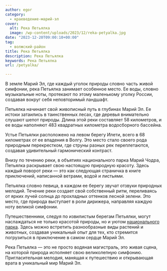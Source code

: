 ```yaml
---
author: egor
category:
  - краеведение-марий-эл
cover:
  alt: Река Петьялка
  image: /wp-content/uploads/2023/12/reka-petyalka.jpg
date: "2023-12-20T09:00:10+00:00"
tag:
  - волжский-район
title: Река Петьялка
description: Река Петьялка
keywords: Река Петьялка
url: /petyalka/

---
```

В земле Марий Эл, где каждый уголок природы словно часть живой симфонии, река Петьялка занимает особенное место. Ее воды, словно музыкальные ноты, протекают по этому маленькому уголку России, создавая вокруг себя неповторимый ландшафт.

Петьялка начинает свой живописный путь в глубинах Марий Эл. Ее истоки затаились в таинственных лесах, где деревья внимательно слушают шепот природы. Длина этой реки составляет 58 километров, и ее воды наполняют 483 квадратных километра водосборного бассейна.

Устье Петьялки расположено на левом берегу Илети, всего в 68 километрах от ее впадения в Волгу. Это место стало своего рода природным перекрестком, где струны разных рек переплетаются, создавая удивительный гармонический контраст.

Внизу по течению реки, в объятиях национального парка Марий Чодра, Петьялка раскрывает свою настоящую природную красоту. Здесь каждый поворот реки — это как следующая страничка в книге приключений, написанной ветрами, водой и листьями.

Петьялка словно певица, в каждом ее берегу звучат отзвуки природных мелодий. Течение реки создает свой собственный ритм, переливаясь от ярких лучей солнца до прохладных оттенков лесной зелени. Это место, где природа выступает в роли дирижера, направляя каждую ноту великой симфонии.

Путешественники, следуя по извилистым берегам Петьялки, могут наслаждаться не только красотой природы, но и уютом [национального парка](/sosnovaya-roshha-joshkar-ola/). Здесь можно встретить разнообразные виды растений и животных, создавая уникальный опыт для тех, кто стремится погрузиться в приключение в самом сердце Марий Эл.

Река Петьялка — это не просто водяная магистраль, это живая сцена, на которой природа исполняет свою великолепную симфонию. Пригласительная мелодия, манящая к путешествию и открывающая врата в уникальный мир Марий Эл.
